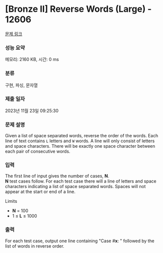 # [Bronze II] Reverse Words (Large) - 12606 

[문제 링크](https://www.acmicpc.net/problem/12606) 

### 성능 요약

메모리: 2160 KB, 시간: 0 ms

### 분류

구현, 파싱, 문자열

### 제출 일자

2023년 11월 23일 09:25:30

### 문제 설명

<p>Given a list of space separated words, reverse the order of the words. Each line of text contains <code>L</code> letters and <code>W</code> words. A line will only consist of letters and space characters. There will be exactly one space character between each pair of consecutive words.</p>

### 입력 

 <p>The first line of input gives the number of cases, <strong>N</strong>.<br>
<strong>N</strong> test cases follow. For each test case there will a line of letters and space characters indicating a list of space separated words. Spaces will not appear at the start or end of a line.</p>

<p>Limits</p>

<ul>
	<li><strong>N</strong> = 100</li>
	<li>1 ≤ <strong>L</strong> ≤ 1000</li>
</ul>

### 출력 

 <p>For each test case, output one line containing "Case #<strong>x</strong>: " followed by the list of words in reverse order.</p>

